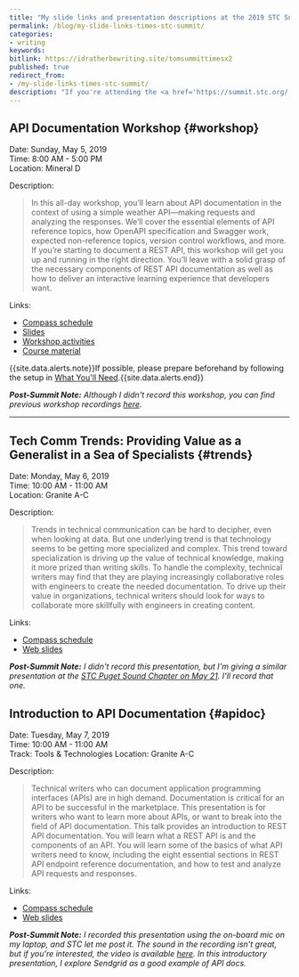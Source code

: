 ```yaml
---
title: "My slide links and presentation descriptions at the 2019 STC Summit"
permalink: /blog/my-slide-links-times-stc-summit/
categories:
- writing
keywords:
bitlink: https://idratherbewriting.site/tomsummittimesx2
published: true
redirect_from:
- /my-slide-links-times-stc-summit/
description: "If you're attending the <a href='https://summit.stc.org/'>2019 STC Summit in Denver</a> and you want to attend my presentations, download my slides, or get other info, I've added details below."
---
```


## API Documentation Workshop {#workshop}

Date: Sunday, May 5, 2019<br/>
Time: 8:00 AM - 5:00 PM<br/>
Location: Mineral D

Description:

> In this all-day workshop, you’ll learn about API documentation in the context of using a simple weather API—making requests and analyzing the responses. We’ll cover the essential elements of API reference topics, how OpenAPI specification and Swagger work, expected non-reference topics, version control workflows, and more. If you’re starting to document a REST API, this workshop will get you up and running in the right direction. You’ll leave with a solid grasp of the necessary components of REST API documentation as well as how to deliver an interactive learning experience that developers want.

Links:

* [Compass schedule](https://event.crowdcompass.com/stcsummit19/activity/k521UzLkkW)
* [Slides](/learnapidoc/docapis_course_slides.html)
* [Workshop activities](/learnapidoc/docapis_workshop_activities.html)
* [Course material](/learnapidoc/)

{{site.data.alerts.note}}If possible, please prepare beforehand by following the setup in <a href="/learnapidoc/index.html#what-youll-need">What You'll Need</a>.{{site.data.alerts.end}}

<b><i>Post-Summit Note:</i></b> *Although I didn't record this workshop, you can find previous workshop recordings [here](https://idratherbewriting.com/learnapidoc/docapis_course_videos.html).*

<hr/>

## Tech Comm Trends: Providing Value as a Generalist in a Sea of Specialists {#trends}

Date: Monday, May 6, 2019<br/>
Time: 10:00 AM - 11:00 AM<br/>
Location: Granite A-C

Description:
> Trends in technical communication can be hard to decipher, even when looking at data. But one underlying trend is that technology seems to be getting more specialized and complex. This trend toward specialization is driving up the value of technical knowledge, making it more prized than writing skills. To handle the complexity, technical writers may find that they are playing increasingly collaborative roles with engineers to create the needed documentation. To drive up their value in organizations, technical writers should look for ways to collaborate more skillfully with engineers in creating content.

Links:

* [Compass schedule](https://event.crowdcompass.com/stcsummit19/activity/oBqOlU2rVR)
* [Web slides](/slides/trends_stc19/)

<b><i>Post-Summit Note:</i></b> *I didn't record this presentation, but I'm giving a similar presentation at the [STC Puget Sound Chapter on May 21](https://www.stc-psc.org/event/tech-comm-trends-providing-value-as-a-generalist-in-a-sea-of-specialists/). I'll record that one.*

## Introduction to API Documentation {#apidoc}

Date: Tuesday, May 7, 2019<br/>
Time: 10:00 AM - 11:00 AM<br/>
Track: Tools & Technologies
Location: Granite A-C

Description:
> Technical writers who can document application programming interfaces (APIs) are in high demand. Documentation is critical for an API to be successful in the marketplace. This presentation is for writers who want to learn more about APIs, or want to break into the field of API documentation. This talk provides an introduction to REST API documentation. You will learn what a REST API is and the components of an API. You will learn some of the basics of what API writers need to know, including the eight essential sections in REST API endpoint reference documentation, and how to test and analyze API requests and responses.

Links:

* [Compass schedule](https://event.crowdcompass.com/stcsummit19/activity/q0giL7hGfF)
* [Web slides](https://idratherbewriting.com/learnapidoc/slides/crash_course.html)

<b><i>Post-Summit Note:</i></b> *I recorded this presentation using the on-board mic on my laptop, and STC let me post it. The sound in the recording isn't great, but if you're interested, the video is available [here](https://www.youtube.com/watch?v=5pzhtrrtkXY&t=287s). In this introductory presentation, I explore Sendgrid as a good example of API docs.*
